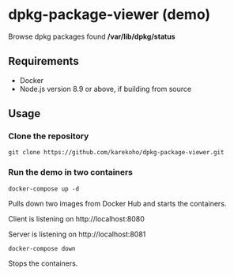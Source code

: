 # dpkg-package-viewer (demo)
Browse dpkg packages found **/var/lib/dpkg/status**

## Requirements
- Docker
- Node.js version 8.9 or above, if building from source

## Usage
### Clone the repository
```
git clone https://github.com/karekoho/dpkg-package-viewer.git
```
### Run the demo in two containers
```
docker-compose up -d
```
Pulls down two images from Docker Hub and starts the containers.


Client is listening on http://localhost:8080

Server is listening on http://localhost:8081


```
docker-compose down
```
Stops the containers.
